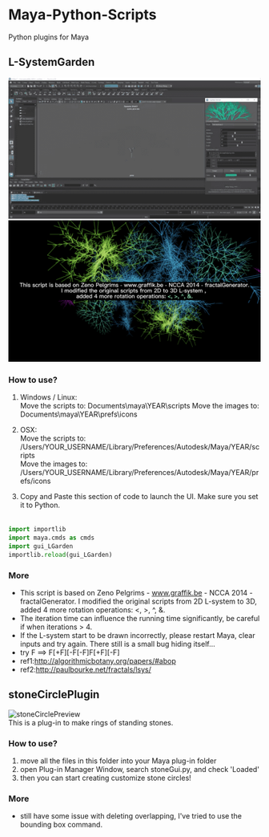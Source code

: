 # Maya-Python-Scripts
Python plugins for Maya

## L-SystemGarden
![](/LSystemGarden/LSystemGardenDemo01.gif)
<img src='/LSystemGarden/preview02.png' width='518'>
### How to use?
1. Windows / Linux:<br/>
Move the scripts to: Documents\maya\YEAR\scripts
Move the images to: Documents\maya\YEAR\prefs\icons
2. OSX:<br/>
Move the scripts to: /Users/YOUR_USERNAME/Library/Preferences/Autodesk/Maya/YEAR/scripts
<br/>Move the images to: /Users/YOUR_USERNAME/Library/Preferences/Autodesk/Maya/YEAR/prefs/icons

3. Copy and Paste this section of code to launch the UI. Make sure you set it to Python.
```python

import importlib
import maya.cmds as cmds
import gui_LGarden
importlib.reload(gui_LGarden)

```
### More
- This script is based on Zeno Pelgrims - www.graffik.be - NCCA 2014 - fractalGenerator. I modified the original scripts from 2D L-system to 3D, added 4 more rotation operations: <, >, ^, &.
- The iteration time can influence the running time significantly, be careful if when iterations > 4.
- If the L-system start to be drawn incorrectly, please restart Maya, clear inputs and try again. There still is a small bug hiding itself...
- try F ==> F[+F][-F[-F]F[+F][-F]
- ref1:http://algorithmicbotany.org/papers/#abop
- ref2:http://paulbourke.net/fractals/lsys/

## stoneCirclePlugin
![stoneCirclePreview](https://github.com/wzhang1998/Maya-Python-Scripts/assets/67906283/6f0da355-6de7-4f96-9f9a-4df74a854180)\
This is a plug-in to make rings of standing stones.

### How to use?
1. move all the files in this folder into your Maya plug-in folder
2. open Plug-in Manager Window, search stoneGui.py, and check 'Loaded'
3. then you can start creating customize stone circles!

### More
- still have some issue with deleting overlapping, I've tried to use the bounding box command.
